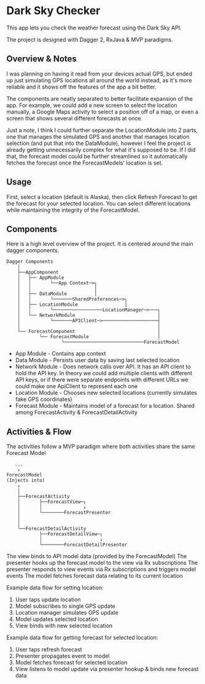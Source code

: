 # Dark Sky Checker #

This app lets you check the weather forecast using the Dark Sky API.

The project is designed with Dagger 2, RxJava & MVP paradigms. 

## Overview & Notes ##

I was planning on having it read from your devices actual GPS, but ended up just simulating GPS locations all around the world instead, as it's more reliable and it shows off the features of the app a bit better. 

The components are neatly separated to better facilitate expansion of the app. For example, we could add a new screen to select the location manually, a Google Maps activity to select a position off of a map, or even a screen that shows several different forecasts at once.

Just a note, I think I could further separate the LocationModule into 2 parts, one that manages the simulated GPS and another that manages location selection (and put that into the DataModule), however I feel the project is already getting unnecessarily complex for what it's supposed to be. If I did that, the forecast model could be further streamlined so it automatically fetches the forecast once the ForecastModels' location is set.

## Usage ##

First, select a location (default is Alaska), then click Refresh Forecast to get the forecast for your selected location. You can select different locations while maintaining the integrity of the ForecastModel.

## Components ##

Here is a high level overview of the project. It is centered around the main dagger components.

```
Dagger Components
    │
    ├──AppComponent
    │   ├── AppModule 
    │   │       └──App Context─>┐
    │   │                       │
    │   ├── DataModule          │
    │   │       └───────SharedPreferences─>┐
    │   ├── LocationModule                 │
    │   │       └──────────────────LocationManager─>───┐
    │   └── NetworkModule                              │
    │           └───────APIClient─>────────────────────┤
    │                                                  │
    └── ForecastComponent                              │
            └── ForecastModule                         │
                    └─────────────────────────────ForecastModel
```

* App Module - Contains app context
* Data Module - Persists user data by saving last selected location
* Network Module - Does network calls over API. It has an API client to hold the API key. In theory we could add multiple clients with different API keys, or if there were separate endpoints with different URLs we could make one ApiClient to represent each one
* Location Module - Chooses new selected locations (currently simulates fake GPS coordinates)
* Forecast Module - Maintains model of a forecast for a location. Shared among ForecastActivity & ForecastDetailActivity


## Activities & Flow ##

The activities follow a MVP paradigm where both activities share the same Forecast Model

```
   ...
    ↓
ForecastModel 
(Injects into)
    ↓
    │
    ├──ForecastActivity
    │       ├──ForecastView─┐
    │       │               ↓
    │       └────────ForecastPresenter
    │
    │
    └──ForecastDetailActivity
            ├──ForecastDetailView─┐
            │                     ↓
            └────────ForecastDetailPresenter
```

The view binds to API model data (provided by the ForecastModel)
The presenter hooks up the forecast model to the view via Rx subscriptions
The presenter responds to view events via Rx subscriptions and triggers model events
The model fetches forecast data relating to its current location

Example data flow for setting location:
1) User taps update location
2) Model subscribes to single GPS update
3) Location manager simulates GPS update
4) Model updates selected location
5) View binds with new selected location


Example data flow for getting forecast for selected location:
1) User taps refresh forecast
2) Presenter propagates event to model
3) Model fetches forecast for selected location
4) View listens to model update via presenter hookup & binds new forecast data


